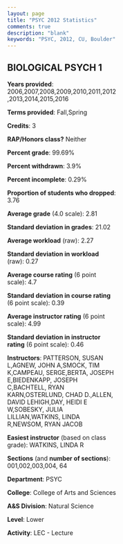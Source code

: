 ```yaml
---
layout: page
title: "PSYC 2012 Statistics"
comments: true
description: "blank"
keywords: "PSYC, 2012, CU, Boulder"
--- 
```

<head>
<script src="https://ajax.googleapis.com/ajax/libs/jquery/2.1.3/jquery.min.js"></script>
<script src="https://dl.dropboxusercontent.com/s/pc42nxpaw1ea4o9/highcharts.js?dl=0"></script>
<!-- <script src="../assets/js/highcharts.js"></script> -->
<style type="text/css">@font-face {
	font-family: "Bebas Neue";
	src: url(https://www.filehosting.org/file/details/544349/BebasNeue%20Regular.otf) format("opentype");
	}
	h1.Bebas { 
		font-family: "Bebas Neue", Verdana, Tahoma;
	}
</style>
</head>
<body>
	<div id="container" style="float: right; width: 45%; height: 88%; margin-left: 2.5%; margin-right: 2.5%;"></div>
	<script language="JavaScript">
		$(document).ready(function() {
		var chart = {type: 'column'};
		var title = {text: 'Grade Distribution'};
		var xAxis = {categories: ['A','B','C','D','F'],crosshair: true};
		var yAxis = {min: 0,title: {text: 'Percentage'}};
		var tooltip = {headerFormat: '<center><b><span style="font-size:20px">{point.key}</span></b></center>',
		               pointFormat: '<td style="padding:0"><b>{point.y:.1f}%</b></td>',
		               footerFormat: '</table>',shared: true,useHTML: true};
		var plotOptions = {column: {pointPadding: 0.0,borderWidth: 0}};  
		var credits = {enabled: false};var series= [{name: 'Percent',data: [30.06,36.41,24.35,5.72,3.47,]}];
		var json = {};
		json.chart = chart;
		json.title = title;
		json.tooltip = tooltip;
		json.xAxis = xAxis;
		json.yAxis = yAxis;  
		json.series = series;
		json.plotOptions = plotOptions;  
		json.credits = credits;
		$('#container').highcharts(json);
	});
	</script>
</body>
			   
## BIOLOGICAL PSYCH 1

**Years provided**: 2006,2007,2008,2009,2010,2011,2012,2013,2014,2015,2016

**Terms provided**: Fall,Spring

**Credits**: 3

**RAP/Honors class?** Neither

**Percent grade**: 99.69%

**Percent withdrawn**: 3.9%

**Percent incomplete**: 0.29%

**Proportion of students who dropped**: 3.76

**Average grade** (4.0 scale): 2.81

**Standard deviation in grades**: 21.02

**Average workload** (raw): 2.27

**Standard deviation in workload** (raw): 0.27

**Average course rating** (6 point scale): 4.7

**Standard deviation in course rating** (6 point scale): 0.39

**Average instructor rating** (6 point scale): 4.99

**Standard deviation in instructor rating** (6 point scale): 0.46

**Instructors**: PATTERSON, SUSAN L,AGNEW, JOHN A,SMOCK, TIM K,CAMPEAU, SERGE,BERTA, JOSEPH E,BIEDENKAPP, JOSEPH C,BACHTELL, RYAN KARN,OSTERLUND, CHAD D.,ALLEN, DAVID LEHIGH,DAY, HEIDI E W,SOBESKY, JULIA LILLIAN,WATKINS, LINDA R,NEWSOM, RYAN JACOB

**Easiest instructor** (based on class grade): WATKINS, LINDA R

**Sections** (and **number of sections**): 001,002,003,004, 64

**Department**: PSYC

**College**: College of Arts and Sciences

**A&S Division**: Natural Science

**Level**: Lower

**Activity**: LEC - Lecture